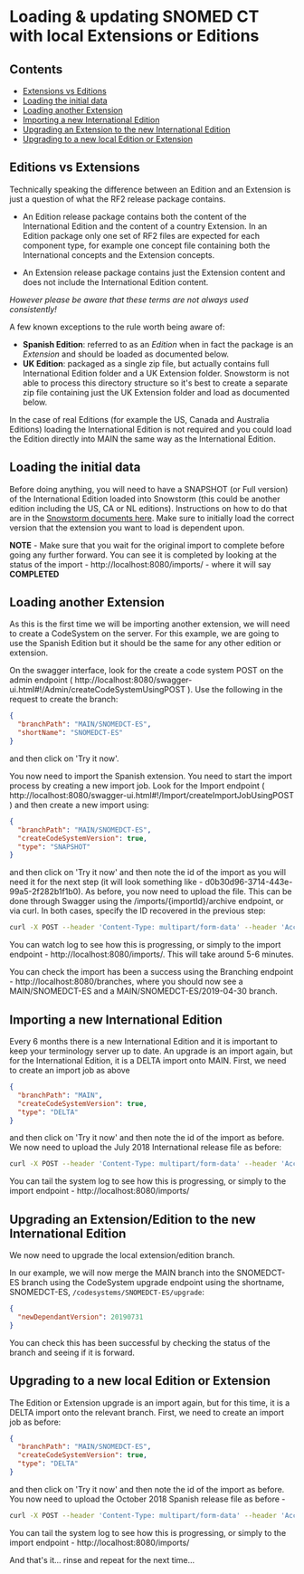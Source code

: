# Loading & updating SNOMED CT with local Extensions or Editions

## Contents

- [Extensions vs Editions](#extensions-vs-editions)
- [Loading the initial data](#loading-the-initial-data)
- [Loading another Extension](#loading-another-extension)
- [Importing a new International Edition](#importing-a-new-international-edition)
- [Upgrading an Extension to the new International Edition](#upgrading-an-extension-to-the-new-international-edition)
- [Upgrading to a new local Edition or Extension](#upgrading-to-a-new-local-edition-or-extension)

## Editions vs Extensions

Technically speaking the difference between an Edition and an Extension is just a question of what the RF2 release package contains.  

- An Edition release package contains both the content of the International Edition and the content of a country Extension.
In an Edition package only one set of RF2 files are expected for each component type, for example one concept file containing both the International concepts and the Extension concepts. 

- An Extension release package contains just the Extension content and does not include the International Edition content.

_However please be aware that these terms are not always used consistently!_

A few known exceptions to the rule worth being aware of:

- **Spanish Edition**: referred to as an _Edition_ when in fact the package is an _Extension_ and should be loaded as documented below.
- **UK Edition**: packaged as a single zip file, but actually contains full International Edition folder and a UK Extension folder. 
Snowstorm is not able to process this directory structure so it's best to create a separate zip file containing just the UK Extension folder and load as documented below.

In the case of real Editions (for example the US, Canada and Australia Editions) loading the International Edition is not required and you could load the Edition directly into MAIN the same way as the International Edition.

## Loading the initial data

Before doing anything, you will need to have a SNAPSHOT (or Full version) of the International Edition loaded into Snowstorm (this could be another edition including the US, CA or NL editions). Instructions on how to do that are in the [Snowstorm documents here](loading-snomed.md). Make sure to initially load the correct version that the extension you want to load is dependent upon.

**NOTE** - Make sure that you wait for the original import to complete before going any further forward. You can see it is completed by looking at the status of the import - http://localhost:8080/imports/<import id> - where it will say **COMPLETED**

## Loading another Extension

As this is the first time we will be importing another extension, we will need to create a CodeSystem on the server. For this example, we are going to use the Spanish Edition but it should be the same for any other edition or extension. 


On the swagger interface, look for the create a code system POST on the admin endpoint ( http://localhost:8080/swagger-ui.html#!/Admin/createCodeSystemUsingPOST ). Use the following in the request to create the branch:

```json
{
  "branchPath": "MAIN/SNOMEDCT-ES",
  "shortName": "SNOMEDCT-ES"
}
```

and then click on 'Try it now'.

You now need to import the Spanish extension. You need to start the import process by creating a new import job. Look for the Import endpoint ( http://localhost:8080/swagger-ui.html#!/Import/createImportJobUsingPOST ) and then create a new import using:

```json
{
  "branchPath": "MAIN/SNOMEDCT-ES",
  "createCodeSystemVersion": true,
  "type": "SNAPSHOT"
}
```

and then click on 'Try it now' and then note the id of the import as you will need it for the next step (it will look something like - d0b30d96-3714-443e-99a5-2f282b1f1b0). As before, you now need to upload the file. This can be done through Swagger using the /imports/{importId}/archive endpoint, or via curl.  In both cases, specify the ID recovered in the previous step:

```bash
curl -X POST --header 'Content-Type: multipart/form-data' --header 'Accept: application/json' -F file=@SnomedCT_SpanishRelease-es_Production_20190430T120000Z.zip 'http://localhost:8080/imports/<import id>/archive'
```

You can watch log to see how this is progressing, or simply to the import endpoint - http://localhost:8080/imports/<import id>. This will take around 5-6 minutes.

You can check the import has been a success using the Branching endpoint - http://localhost:8080/branches, where you should now see a MAIN/SNOMEDCT-ES and a MAIN/SNOMEDCT-ES/2019-04-30 branch.

## Importing a new International Edition

Every 6 months there is a new International Edition and it is important to keep your terminology server up to date. An upgrade is an import again, but for the International Edition, it is a DELTA import onto MAIN. First, we need to create an import job as above

```json
{
  "branchPath": "MAIN",
  "createCodeSystemVersion": true,
  "type": "DELTA"
}
```

and then click on 'Try it now' and then note the id of the import as before. We now need to upload the July 2018 International release file as before:

```bash
curl -X POST --header 'Content-Type: multipart/form-data' --header 'Accept: application/json' -F file=@SnomedCT_InternationalRF2_PRODUCTION_20190731T120000Z.zip  'http://localhost:8080/imports/<import id>/archive'
```

You can tail the system log to see how this is progressing, or simply to the import endpoint - http://localhost:8080/imports/<import id>

## Upgrading an Extension/Edition to the new International Edition

We now need to upgrade the local extension/edition branch. 

In our example, we will now merge the MAIN branch into the SNOMEDCT-ES branch using the CodeSystem upgrade endpoint using the shortname, SNOMEDCT-ES, `/codesystems/SNOMEDCT-ES/upgrade`:
```json
{
  "newDependantVersion": 20190731
}
```

You can check this has been successful by checking the status of the branch and seeing if it is forward.

## Upgrading to a new local Edition or Extension

The Edition or Extension upgrade is an import again, but for this time, it is a DELTA import onto the relevant branch. First, we need to create an import job as before:

```json
{
  "branchPath": "MAIN/SNOMEDCT-ES",
  "createCodeSystemVersion": true,
  "type": "DELTA"
}
```

and then click on 'Try it now' and then note the id of the import as before. You now need to upload the October 2018 Spanish release file as before -

```bash
curl -X POST --header 'Content-Type: multipart/form-data' --header 'Accept: application/json' -F file=@SnomedCT_SpanishRelease-es_Production_20191031T120000Z.zip  'http://localhost:8080/imports/<import id>/archive'
```

You can tail the system log to see how this is progressing, or simply to the import endpoint - http://localhost:8080/imports/<import id>

And that's it... rinse and repeat for the next time...